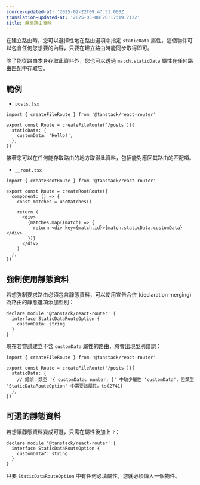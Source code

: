```yaml
---
source-updated-at: '2025-02-22T09:47:51.000Z'
translation-updated-at: '2025-05-08T20:17:19.712Z'
title: 靜態路由資料
---
```


在建立路由時，您可以選擇性地在路由選項中指定 `staticData` 屬性。這個物件可以包含任何您想要的內容，只要在建立路由時能同步取得即可。

除了能從路由本身存取此資料外，您也可以透過 `match.staticData` 屬性在任何路由匹配中存取它。

## 範例

- `posts.tsx`

```tsx
import { createFileRoute } from '@tanstack/react-router'

export const Route = createFileRoute('/posts')({
  staticData: {
    customData: 'Hello!',
  },
})
```

接著您可以在任何能存取路由的地方取得此資料，包括能對應回其路由的匹配項。

- `__root.tsx`

```tsx
import { createRootRoute } from '@tanstack/react-router'

export const Route = createRootRoute({
  component: () => {
    const matches = useMatches()

    return (
      <div>
        {matches.map((match) => {
          return <div key={match.id}>{match.staticData.customData}</div>
        })}
      </div>
    )
  },
})
```

## 強制使用靜態資料

若想強制要求路由必須包含靜態資料，可以使用宣告合併 (declaration merging) 為路由的靜態選項添加型別：

```tsx
declare module '@tanstack/react-router' {
  interface StaticDataRouteOption {
    customData: string
  }
}
```

現在若嘗試建立不含 `customData` 屬性的路由，將會出現型別錯誤：

```tsx
import { createFileRoute } from '@tanstack/react-router'

export const Route = createFileRoute('/posts')({
  staticData: {
    // 錯誤：類型 '{ customData: number; }' 中缺少屬性 'customData'，但類型 'StaticDataRouteOption' 中需要該屬性。ts(2741)
  },
})
```

## 可選的靜態資料

若想讓靜態資料變成可選，只需在屬性後加上 `?`：

```tsx
declare module '@tanstack/react-router' {
  interface StaticDataRouteOption {
    customData?: string
  }
}
```

只要 `StaticDataRouteOption` 中有任何必填屬性，您就必須傳入一個物件。
